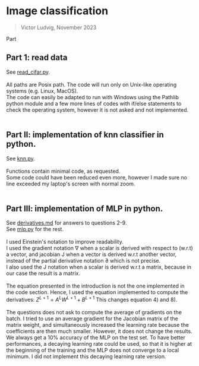 # Image classification
 > Victor Ludvig, November 2023

Part


## Part 1: read data
See [read_cifar.py](read_cifar.py). <br><br>
All paths are Posix path. The code will run only on Unix-like operating systems (e.g. Linux, MacOS). <br>
The code can easily be adapted to run with Windows using the Pathlib python module and a few more lines of codes with if/else statements to check the operating system, however it is not asked and not implemented.<br><br>

## Part II: implementation of knn classifier in python.
See [knn.py](knn.py). <br><br>
Functions contain minimal code, as requested. <br> Some code could have been reduced even more, however I made sure no line exceeded my laptop's screen with normal zoom.
<br><br>

## Part III: implementation of MLP in python.
See [derivatives.md](./derivatives.md) for answers to questions 2-9. <br>
See [mlp.py](mlp.py) for the rest.<br><br>
I used Einstein's notation to improve readability. <br>
I used the gradient notation $\nabla$ when a scalar is derived with respect to (w.r.t) a vector, and jacobian J when a vector is derived w.r.t another vector, instead of the partial derivative notation $\partial$ which is not precise. <br>
I also used the J notation when a scalar is derived w.r.t a matrix, because in our case the result is a matrix. <br><br>
The equation presented in the introduction is not the one implemented in the code section. Hence, I used the equation implemented to compute the derivatives: 
$\begin{equation} 
Z^{L+1}=A^{L}W^{L+1}+B^{L+1}
\end{equation}$
This changes equation 4) and 8).
<br><br>
The questions does not ask to compute the average of gradients on the batch. I tried to use an average gradient for the Jacobian matrix of the matrix weight, and simultaneously increased the learning rate because the coefficients are then much smaller. However, it does not change the results. We always get a 10% accuracy of the MLP on the test set. To have better performances, a decaying learning rate could be used, so that it is higher at the beginning of the training and the MLP does not converge to a local minimum. I did not implement this decaying learning rate version.